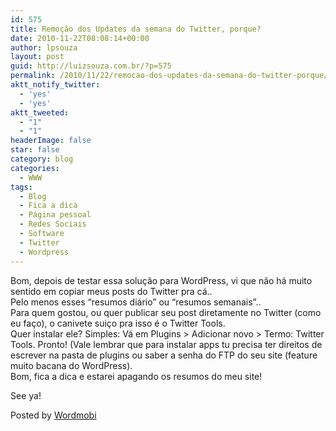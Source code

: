 ```yaml
---
id: 575
title: Remoção dos Updates da semana do Twitter, porque?
date: 2010-11-22T08:08:14+00:00
author: lpsouza
layout: post
guid: http://luizsouza.com.br/?p=575
permalink: /2010/11/22/remocao-dos-updates-da-semana-do-twitter-porque/
aktt_notify_twitter:
  - 'yes'
  - 'yes'
aktt_tweeted:
  - "1"
  - "1"
headerImage: false
star: false
category: blog
categories:
  - WWW
tags:
  - Blog
  - Fica a dica
  - Página pessoal
  - Redes Sociais
  - Software
  - Twitter
  - Wordpress
---
```

Bom, depois de testar essa solução para WordPress, vi que não há muito sentido em copiar meus posts do Twitter pra cá..    
Pelo menos esses &#8220;resumos diário&#8221; ou &#8220;resumos semanais&#8221;..    
Para quem gostou, ou quer publicar seu post diretamente no Twitter (como eu faço), o canivete suiço pra isso é o Twitter Tools.    
Quer instalar ele? Simples: Vá em Plugins > Adicionar novo > Termo: Twitter Tools. Pronto! (Vale lembrar que para instalar apps tu precisa ter direitos de escrever na pasta de plugins ou saber a senha do FTP do seu site (feature muito bacana do WordPress).    
Bom, fica a dica e estarei apagando os resumos do meu site! 

See ya! 

Posted by [Wordmobi](http://wordmobi.googlecode.com)